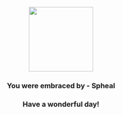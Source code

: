 <p align="center">
    <img src="https://raw.githubusercontent.com/PokeAPI/sprites/master/sprites/pokemon/363.png" width="150" height="150">
</p>
<h3 align="center">You were embraced by - <b>Spheal</b></h3>
<h3 align="center">Have a wonderful day!</h3>
